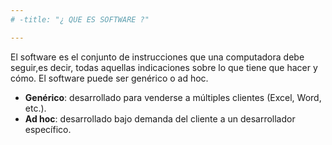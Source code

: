 ```yaml
---
# -title: "¿ QUE ES SOFTWARE ?"

---
```


El software es el conjunto de instrucciones que una computadora debe seguir,es decir, todas aquellas indicaciones sobre lo que tiene que hacer y cómo.
El software puede ser genérico o ad hoc.
-	**Genérico**: desarrollado para venderse a múltiples clientes (Excel, Word, etc.).
-	**Ad hoc**: desarrollado bajo demanda del cliente a un desarrollador específico.
